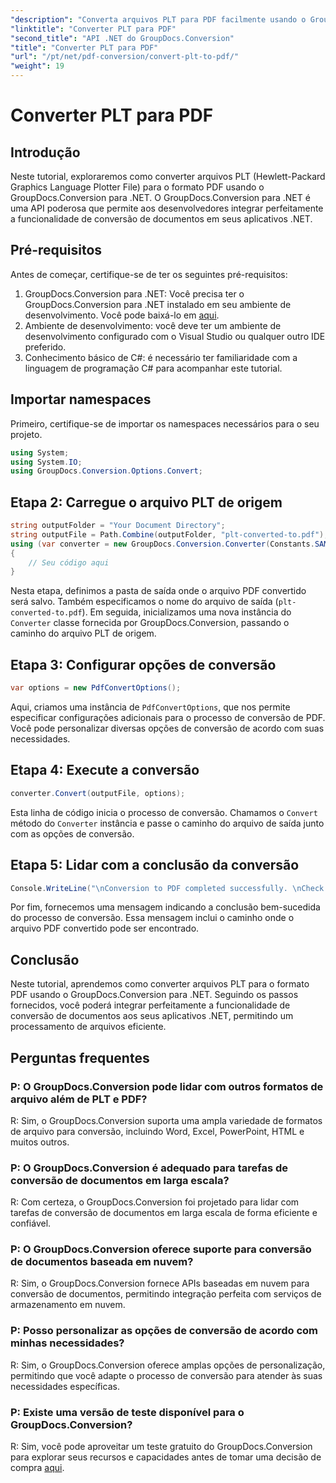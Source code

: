 ```yaml
---
"description": "Converta arquivos PLT para PDF facilmente usando o GroupDocs.Conversion para .NET. Integre a funcionalidade de conversão de documentos aos seus aplicativos .NET sem esforço."
"linktitle": "Converter PLT para PDF"
"second_title": "API .NET do GroupDocs.Conversion"
"title": "Converter PLT para PDF"
"url": "/pt/net/pdf-conversion/convert-plt-to-pdf/"
"weight": 19
---
```


# Converter PLT para PDF

## Introdução
Neste tutorial, exploraremos como converter arquivos PLT (Hewlett-Packard Graphics Language Plotter File) para o formato PDF usando o GroupDocs.Conversion para .NET. O GroupDocs.Conversion para .NET é uma API poderosa que permite aos desenvolvedores integrar perfeitamente a funcionalidade de conversão de documentos em seus aplicativos .NET.
## Pré-requisitos
Antes de começar, certifique-se de ter os seguintes pré-requisitos:
1. GroupDocs.Conversion para .NET: Você precisa ter o GroupDocs.Conversion para .NET instalado em seu ambiente de desenvolvimento. Você pode baixá-lo em [aqui](https://releases.groupdocs.com/conversion/net/).
2. Ambiente de desenvolvimento: você deve ter um ambiente de desenvolvimento configurado com o Visual Studio ou qualquer outro IDE preferido.
3. Conhecimento básico de C#: é necessário ter familiaridade com a linguagem de programação C# para acompanhar este tutorial.

## Importar namespaces
Primeiro, certifique-se de importar os namespaces necessários para o seu projeto.

```csharp
using System;
using System.IO;
using GroupDocs.Conversion.Options.Convert;
```

## Etapa 2: Carregue o arquivo PLT de origem
```csharp
string outputFolder = "Your Document Directory";
string outputFile = Path.Combine(outputFolder, "plt-converted-to.pdf");
using (var converter = new GroupDocs.Conversion.Converter(Constants.SAMPLE_PLT))
{
    // Seu código aqui
}
```
Nesta etapa, definimos a pasta de saída onde o arquivo PDF convertido será salvo. Também especificamos o nome do arquivo de saída (`plt-converted-to.pdf`). Em seguida, inicializamos uma nova instância do `Converter` classe fornecida por GroupDocs.Conversion, passando o caminho do arquivo PLT de origem.
## Etapa 3: Configurar opções de conversão
```csharp
var options = new PdfConvertOptions();
```
Aqui, criamos uma instância de `PdfConvertOptions`, que nos permite especificar configurações adicionais para o processo de conversão de PDF. Você pode personalizar diversas opções de conversão de acordo com suas necessidades.
## Etapa 4: Execute a conversão
```csharp
converter.Convert(outputFile, options);
```
Esta linha de código inicia o processo de conversão. Chamamos o `Convert` método do `Converter` instância e passe o caminho do arquivo de saída junto com as opções de conversão.
## Etapa 5: Lidar com a conclusão da conversão
```csharp
Console.WriteLine("\nConversion to PDF completed successfully. \nCheck output in {0}", outputFolder);
```
Por fim, fornecemos uma mensagem indicando a conclusão bem-sucedida do processo de conversão. Essa mensagem inclui o caminho onde o arquivo PDF convertido pode ser encontrado.

## Conclusão
Neste tutorial, aprendemos como converter arquivos PLT para o formato PDF usando o GroupDocs.Conversion para .NET. Seguindo os passos fornecidos, você poderá integrar perfeitamente a funcionalidade de conversão de documentos aos seus aplicativos .NET, permitindo um processamento de arquivos eficiente.
## Perguntas frequentes

### P: O GroupDocs.Conversion pode lidar com outros formatos de arquivo além de PLT e PDF?

R: Sim, o GroupDocs.Conversion suporta uma ampla variedade de formatos de arquivo para conversão, incluindo Word, Excel, PowerPoint, HTML e muitos outros.

### P: O GroupDocs.Conversion é adequado para tarefas de conversão de documentos em larga escala?

R: Com certeza, o GroupDocs.Conversion foi projetado para lidar com tarefas de conversão de documentos em larga escala de forma eficiente e confiável.

### P: O GroupDocs.Conversion oferece suporte para conversão de documentos baseada em nuvem?

R: Sim, o GroupDocs.Conversion fornece APIs baseadas em nuvem para conversão de documentos, permitindo integração perfeita com serviços de armazenamento em nuvem.

### P: Posso personalizar as opções de conversão de acordo com minhas necessidades?

R: Sim, o GroupDocs.Conversion oferece amplas opções de personalização, permitindo que você adapte o processo de conversão para atender às suas necessidades específicas.

### P: Existe uma versão de teste disponível para o GroupDocs.Conversion?

R: Sim, você pode aproveitar um teste gratuito do GroupDocs.Conversion para explorar seus recursos e capacidades antes de tomar uma decisão de compra [aqui](https://releases.groupdocs.com/).